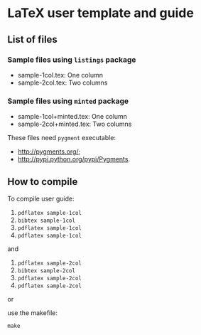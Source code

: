 # LaTeX user template and guide

## List of files

### Sample files using `listings` package

  * sample-1col.tex: One column
  * sample-2col.tex: Two columns

### Sample files using `minted` package

  * sample-1col+minted.tex: One column
  * sample-2col+minted.tex: Two columns

These files need `pygment` executable:
  *  <http://pygments.org/>;
  *  <http://pypi.python.org/pypi/Pygments>.

## How to compile

To compile user guide:

1. `pdflatex sample-1col`
2. `bibtex sample-1col`
3. `pdflatex sample-1col`
4. `pdflatex sample-1col`

and

1. `pdflatex sample-2col`
2. `bibtex sample-2col`
3. `pdflatex sample-2col`
4. `pdflatex sample-2col`

or

use the makefile:

`make`

